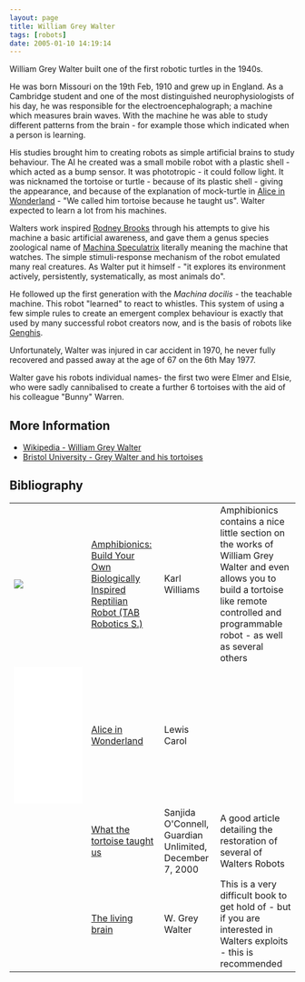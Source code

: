 ```yaml
---
layout: page
title: William Grey Walter
tags: [robots]
date: 2005-01-10 14:19:14
---
```

William Grey Walter built one of the first robotic turtles in the 1940s.

He was born Missouri on the 19th Feb, 1910 and grew up in England. As a Cambridge student and one of the most distinguished neurophysiologists of his day, he was responsible for the electroencephalograph; a machine which measures brain waves. With the machine he was able to study different patterns from the brain - for example those which indicated when a person is learning.

His studies brought him to creating robots as simple artificial brains to study behaviour. The AI he created was a small mobile robot with a plastic shell - which acted as a bump sensor. It was phototropic - it could follow light. It was nicknamed the tortoise or turtle - because of its plastic shell - giving the appearance, and because of the explanation of mock-turtle in [Alice in Wonderland](https://amzn.to/3QTqRvL) - "We called him tortoise because he taught us". Walter expected to learn a lot from his machines.

Walters work inspired [Rodney Brooks](/wiki/rodney_brooks.html "Rodney Brooks") through his attempts to give his machine a basic artificial awareness, and gave them a genus species zoological name of [Machina Speculatrix](/wiki/machina_speculatrix.html "Early robots built by a pioneer") literally meaning the machine that watches. The simple stimuli-response mechanism of the robot emulated many real creatures. As Walter put it himself - "it explores its environment actively, persistently, systematically, as most animals do".

He followed up the first generation with the _Machina docilis_ - the teachable machine. This robot "learned" to react to whistles. This system of using a few simple rules to create an emergent complex behaviour is exactly that used by many successful robot creators now, and is the basis of robots like [Genghis](/wiki/genghis.html).

Unfortunately, Walter was injured in car accident in 1970, he never fully recovered and passed away at the age of 67 on the 6th May 1977.

Walter gave his robots individual names- the first two were Elmer and Elsie, who were sadly cannibalised to create a further 6 tortoises with the aid of his colleague "Bunny" Warren.

## More Information

* [Wikipedia - William Grey Walter](https://en.wikipedia.org/wiki/William_Grey_Walter)
* [Bristol University - Grey Walter and his tortoises](http://www.bristol.ac.uk/news/2008/212017945378.html)

## Bibliography

<table class="normal" id="fancytable_1"> 

<tr> <td > <a href="https://www.amazon.co.uk/Amphibionics-Biologically-Inspired-Reptilian-Electronics-ebook/dp/B00UYBS1X8/ref=as_li_ss_il?dchild=1&keywords=Amphibionics&qid=1604779993&sr=8-1&linkCode=li2&tag=orionrobots-21&linkId=bfedc6b890c63953fed5f2382d21c4fe&language=en_GB" target="_blank"><img border="0" src="//ws-eu.amazon-adsystem.com/widgets/q?_encoding=UTF8&ASIN=B00UYBS1X8&Format=_SL160_&ID=AsinImage&MarketPlace=GB&ServiceVersion=20070822&WS=1&tag=orionrobots-21&language=en_GB" ></a><img src="https://ir-uk.amazon-adsystem.com/e/ir?t=orionrobots-21&language=en_GB&l=li2&o=2&a=B00UYBS1X8" width="1" height="1" border="0" alt="" style="border:none !important; margin:0px !important;" /> </td> <td > <a href="https://amzn.to/2I872D8" rel="external" target="_blank">Amphibionics: Build Your Own Biologically Inspired Reptilian Robot (TAB Robotics S.)</a> </td> <td > Karl Williams </td> <td > Amphibionics contains a nice little section on the works of William Grey Walter and even allows you to build a tortoise like remote controlled and programmable robot - as well as several others</td> </tr>
<tr> 
<td > <iframe style="width:120px;height:240px;" marginwidth="0" marginheight="0" scrolling="no" frameborder="0" src="//ws-eu.amazon-adsystem.com/widgets/q?ServiceVersion=20070822&OneJS=1&Operation=GetAdHtml&MarketPlace=GB&source=ss&ref=as_ss_li_til&ad_type=product_link&tracking_id=orionrobots-21&language=en_GB&marketplace=amazon&region=GB&placement=1552977544&asins=1552977544&linkId=9f9b13511bccaba807701dc172254d93&show_border=true&link_opens_in_new_window=true"></iframe> </td> <td > <a href="https://amzn.to/2Io9SnF" rel="external" target="_blank">Alice in Wonderland</a> </td> <td > Lewis Carol </td> <td ></td> 
</tr>
<tr> 
<td ></td> <td > <a href="http://www.guardian.co.uk/Archive/Article/0,4273,4101493,00.html" rel="external" target="_blank">What the tortoise taught us</a> </td> <td > Sanjida O'Connell, Guardian Unlimited, December 7, 2000 </td> <td > A good article detailing the restoration of several of Walters Robots</td> </tr>  <tr> <td></td> <td > <a href="http://www.amazon.co.uk/exec/obidos/ASIN/B0000CII0N/orionrobots-21" rel="external" target="_blank">The living brain</a> </td> <td> W. Grey Walter </td> <td> This is a very difficult book to get hold of - but if you are interested in Walters exploits - this is recommended</td>
</tr>
</table>

